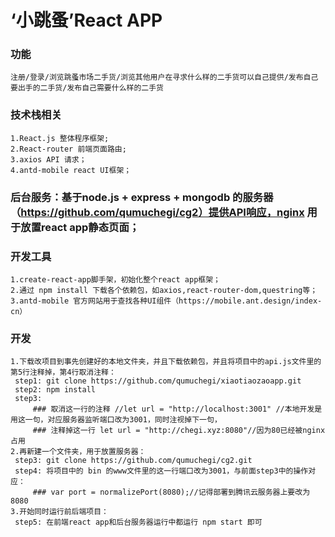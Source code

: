  # ‘小跳蚤’React APP
 ### 功能
 
    注册/登录/浏览跳蚤市场二手货/浏览其他用户在寻求什么样的二手货可以自己提供/发布自己要出手的二手货/发布自己需要什么样的二手货
    
 ### 技术栈相关

    1.React.js 整体程序框架;
    2.React-router 前端页面路由;
    3.axios API 请求；
    4.antd-mobile react UI框架；
    
 ### 后台服务：基于node.js + express + mongodb 的服务器（https://github.com/qumuchegi/cg2）提供API响应，nginx 用于放置react app静态页面；
 
 ### 开发工具
 
    1.create-react-app脚手架，初始化整个react app框架；
    2.通过 npm install 下载各个依赖包，如axios,react-router-dom,questring等；
    3.antd-mobile 官方网站用于查找各种UI组件（https://mobile.ant.design/index-cn）
    
 ### 开发
 
 
    1.下载改项目到事先创建好的本地文件夹，并且下载依赖包，并且将项目中的api.js文件里的第5行注释掉，第4行取消注释：
     step1: git clone https://github.com/qumuchegi/xiaotiaozaoapp.git 
     step2: npm install
     step3: 
         ### 取消这一行的注释 //let url = "http://localhost:3001" //本地开发是用这一句，对应服务器监听端口改为3001，同时注视掉下一句，
         ### 注释掉这一行 let url = "http://chegi.xyz:8080"//因为80已经被nginx占用   
    2.再新建一个文件夹，用于放置服务器：
     step3: git clone https://github.com/qumuchegi/cg2.git
     step4: 将项目中的 bin 的www文件里的这一行端口改为3001，与前面step3中的操作对应：
         ### var port = normalizePort(8080);//记得部署到腾讯云服务器上要改为8080
    3.开始同时运行前后端项目：
     step5: 在前端react app和后台服务器运行中都运行 npm start 即可
    
 
 

